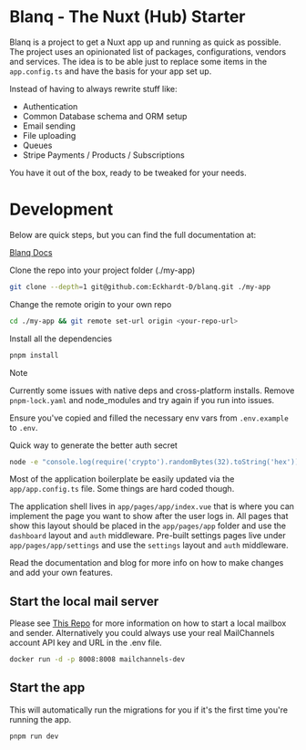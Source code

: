 # Blanq - The Nuxt (Hub) Starter

Blanq is a project to get a Nuxt app up and running as quick as possible. The project uses an opinionated list of packages, configurations, vendors and services.
The idea is to be able just to replace some items in the `app.config.ts` and have the basis for your app set up.

Instead of having to always rewrite stuff like:

- Authentication
- Common Database schema and ORM setup
- Email sending
- File uploading
- Queues
- Stripe Payments / Products / Subscriptions

You have it out of the box, ready to be tweaked for your needs.

# Development

Below are quick steps, but you can find the full documentation at:

[Blanq Docs](https://blanq.kaizen.com.na)

Clone the repo into your project folder (./my-app)

```bash
git clone --depth=1 git@github.com:Eckhardt-D/blanq.git ./my-app
```

Change the remote origin to your own repo

```bash
cd ./my-app && git remote set-url origin <your-repo-url>
```

Install all the dependencies

```bash
pnpm install
```

> [!NOTE]
> Currently some issues with native deps and cross-platform installs.
> Remove `pnpm-lock.yaml` and node_modules and try again if you run into issues.

Ensure you've copied and filled the necessary env vars from `.env.example` to `.env`.

Quick way to generate the better auth secret

```bash
node -e "console.log(require('crypto').randomBytes(32).toString('hex'))"
```

Most of the application boilerplate be easily updated via the `app/app.config.ts` file. Some things are hard coded though.

The application shell lives in `app/pages/app/index.vue` that is where you can implement the page you want to show after the user logs in.
All pages that show this layout should be placed in the `app/pages/app` folder and use the `dashboard` layout and `auth` middleware.
Pre-built settings pages live under `app/pages/app/settings` and use the `settings` layout and `auth` middleware.


Read the documentation and blog for more info on how to make changes and add your own features.

## Start the local mail server

Please see [This Repo](https://github.com/eckhardt-d/mailchannels-dev) for more information on how to start a local mailbox and sender.
Alternatively you could always use your real MailChannels account API key and URL in the .env file.

```bash
docker run -d -p 8008:8008 mailchannels-dev
```

## Start the app

This will automatically run the migrations for you if it's the first time you're running the app.

```bash
pnpm run dev
```

